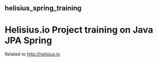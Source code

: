 ## helisius_spring_training
# Helisius.io Project training on Java JPA Spring
Related to http://helisius.io
